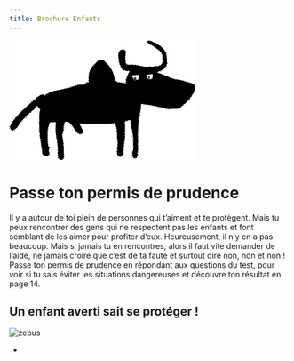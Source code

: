 ```yaml
---
title: Brochure Enfants
---
```


![zebus](./zebus.png)
# Passe ton permis de prudence

Il y a autour de toi plein de personnes qui
t’aiment et te protègent. Mais tu peux
rencontrer des gens qui ne respectent pas
les enfants et font semblant de les aimer
pour profiter d’eux. Heureusement, il n’y
en a pas beaucoup. Mais si jamais tu en
rencontres, alors il faut vite demander de
l’aide, ne jamais croire que c’est de ta faute
et surtout dire non, non et non !
Passe ton permis de prudence en
répondant aux questions du test, pour voir
si tu sais éviter les situations dangereuses
et découvre ton résultat en page 14.

## Un enfant averti sait se protéger !

![zebus](./enfants-01.png)

* 
